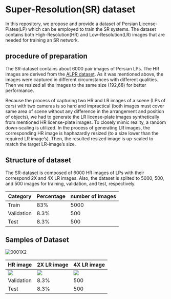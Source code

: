 
# Super-Resolution(SR) dataset

In this repository, we propose and provide a dataset of Persian License-Plates(LP) which can be employed to train the SR systems. The dataset contains both High-Resolution(HR) and Low-Resolution(LR) images that are needed for training an SR network. 

## procedure of preparation

The SR-dataset contains about 6000 pair images of Persian LPs. The HR images are derived from the [ALPR dataset](https://github.com/behnoudshafizadeh/iranian-LPR-using-deep-learning-algorithm). As it was mentioned above, the images were captured in different circumstances with different qualities. Then we resized all the images to the same size (192,68) for better performance.

Because the process of capturing two HR and LR images of a scene (LPs of cars) with two cameras is so hard and impractical (both images must cover same area of scene without any difference in the arrangement and position of objects), we had to generate the LR license-plate images synthetically from mentioned HR license-plate images. 
To closely mimic reality, a random down-scaling is utilized. In the process of generating LR images, the corresponding HR image is haphazardly resized (to a size lower than the required LR image’s). Then, the resulted resized image is up-scaled to match the target LR-image’s size.

## Structure of dataset

The SR-dataset is composed of 6000 HR images of LPs with their correspond 2X and 4X LR images. Also, the dataset is splited to 5000, 500, and 500 images for training, validation, and test, respectively.

                    
   Category   |   Percentage  |  number of images
------------- | ------------- | -------------
Train  | 83%  | 5000
Validation  | 8.3%  | 500
Test  | 8.3%  | 500

## Samples of Dataset
 ![0001X2](https://github.com/navidpourhadi/Proposed-SR-dataset/tree/main/samples/0001X2.jpg) 

   HR image   |   2X LR image  |  4X LR image
------------- |  ------------- | -------------
![](https://github.com/navidpourhadi/Proposed-SR-dataset/tree/main/samples/0001HR.jpg)  | ![](https://github.com/navidpourhadi/Proposed-SR-dataset/tree/main/samples/0001X2.jpg)  | ![](https://github.com/navidpourhadi/Proposed-SR-dataset/tree/main/samples/0001X4.jpg)
Validation  | 8.3%  | 500
Test  | 8.3%  | 500
